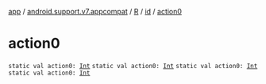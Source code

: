 [app](../../../index.md) / [android.support.v7.appcompat](../../index.md) / [R](../index.md) / [id](index.md) / [action0](.)

# action0

`static val action0: `[`Int`](https://kotlinlang.org/api/latest/jvm/stdlib/kotlin/-int/index.html)
`static val action0: `[`Int`](https://kotlinlang.org/api/latest/jvm/stdlib/kotlin/-int/index.html)
`static val action0: `[`Int`](https://kotlinlang.org/api/latest/jvm/stdlib/kotlin/-int/index.html)
`static val action0: `[`Int`](https://kotlinlang.org/api/latest/jvm/stdlib/kotlin/-int/index.html)